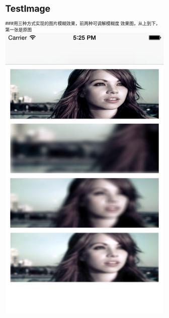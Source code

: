 TestImage
=========

###用三种方式实现的图片模糊效果，前两种可调解模糊度
效果图，从上到下，第一张是原图
![example](https://github.com/junwangInChina/TestImage/raw/master/Resource/Images/example.png)


